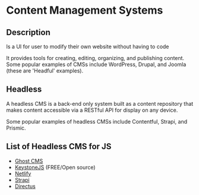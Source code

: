 # Content Management Systems

## Description

Is a UI for user to modify their own website without having to code

It provides tools for creating, editing, organizing, and publishing content. Some popular examples of CMSs include WordPress, Drupal, and Joomla (these are 'Headful' examples).

## Headless

A headless CMS is a back-end only system built as a content repository that makes content accessible via a RESTful API for display on any device.

Some popular examples of headless CMSs include Contentful, Strapi, and Prismic.

## List of Headless CMS for JS

- [Ghost CMS](https://ghost.org/)
- [KeystoneJS](https://keystonejs.com/) (FREE/Open source)
- [Netlify](https://www.netlify.com/)
- [Strapi](https://strapi.io/)
- [Directus](https://directus.io/)
